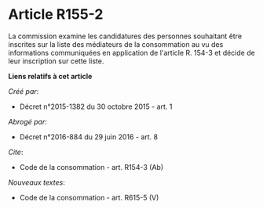 # Article R155-2

La commission examine les candidatures des personnes souhaitant être inscrites sur la liste des médiateurs de la consommation
au vu des informations communiquées en application de l'article R. 154-3 et décide de leur inscription sur cette liste.

**Liens relatifs à cet article**

_Créé par_:

  - Décret n°2015-1382 du 30 octobre 2015 - art. 1

_Abrogé par_:

  - Décret n°2016-884 du 29 juin 2016 - art. 8

_Cite_:

  - Code de la consommation - art. R154-3 (Ab)

_Nouveaux textes_:

  - Code de la consommation - art. R615-5 (V)
